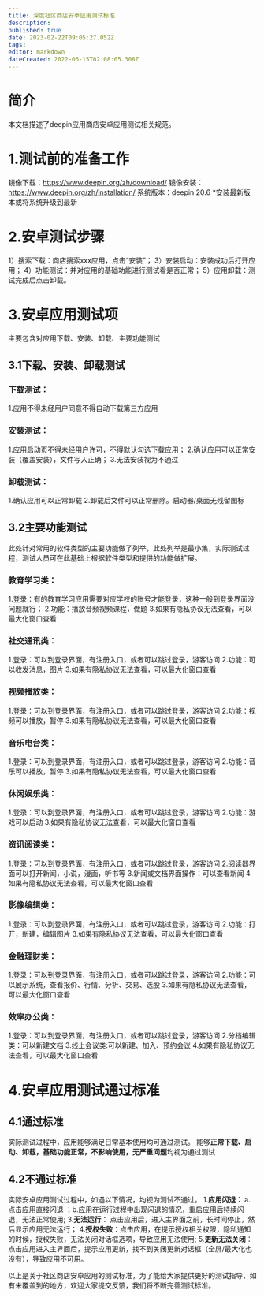 ```yaml
---
title: 深度社区商店安卓应用测试标准
description: 
published: true
date: 2023-02-22T09:05:27.052Z
tags: 
editor: markdown
dateCreated: 2022-06-15T02:08:05.308Z
---
```


# 简介
本文档描述了deepin应用商店安卓应用测试相关规范。
# 1.测试前的准备工作
镜像下载：https://www.deepin.org/zh/download/
镜像安装：https://www.deepin.org/zh/installation/
系统版本：deepin 20.6
*安装最新版本或将系统升级到最新
# 2.安卓测试步骤
1）搜索下载：商店搜索xxx应用，点击“安装”；
3）安装启动：安装成功后打开应用；
4）功能测试：并对应用的基础功能进行测试看是否正常；
5）应用卸载：测试完成后点击卸载。
# 3.安卓应用测试项
主要包含对应用下载、安装、卸载、主要功能测试
## 3.1下载、安装、卸载测试
### 下载测试：
1.应用不得未经用户同意不得自动下载第三方应用

### 安装测试：
1.应用启动页不得未经用户许可，不得默认勾选下载应用；
2.确认应用可以正常安装（覆盖安装），文件写入正确；
3.无法安装视为不通过

### 卸载测试：
1.确认应用可以正常卸载
2.卸载后文件可以正常删除。启动器/桌面无残留图标

## 3.2主要功能测试
此处针对常用的软件类型的主要功能做了列举，此处列举是最小集，实际测试过程，测试人员可在此基础上根据软件类型和提供的功能做扩展。
### 教育学习类：
1.登录：有的教育学习应用需要对应学校的账号才能登录，这种一般到登录界面没问题就行；
2.功能：播放音频视频课程，做题
3.如果有隐私协议无法查看，可以最大化窗口查看

### 社交通讯类：
1.登录：可以到登录界面，有注册入口，或者可以跳过登录，游客访问
2.功能：可以收发消息，图片
3.如果有隐私协议无法查看，可以最大化窗口查看

### 视频播放类：
1.登录：可以到登录界面，有注册入口，或者可以跳过登录，游客访问
2.功能：视频可以播放，暂停
3.如果有隐私协议无法查看，可以最大化窗口查看

### 音乐电台类：
1.登录：可以到登录界面，有注册入口，或者可以跳过登录，游客访问
2.功能：音乐可以播放，暂停
3.如果有隐私协议无法查看，可以最大化窗口查看

### 休闲娱乐类：
1.登录：可以到登录界面，有注册入口，或者可以跳过登录，游客访问
2.功能：游戏可以启动
3.如果有隐私协议无法查看，可以最大化窗口查看

### 资讯阅读类：
1.登录：可以到登录界面，有注册入口，或者可以跳过登录，游客访问
2.阅读器界面可以打开新闻，小说，漫画，听书等
3.新闻或文档界面操作：可以查看新闻
4.如果有隐私协议无法查看，可以最大化窗口查看

### 影像编辑类：
1.登录：可以到登录界面，有注册入口，或者可以跳过登录，游客访问
2.功能：打开，新建，编辑图片
3.如果有隐私协议无法查看，可以最大化窗口查看

### 金融理财类：
1.登录：可以到登录界面，有注册入口，或者可以跳过登录，游客访问
2.功能：可以展示系统，查看报价、行情、分析、交易、选股
3.如果有隐私协议无法查看，可以最大化窗口查看

### 效率办公类：
1.登录：可以到登录界面，有注册入口，或者可以跳过登录，游客访问
2.分档编辑类：可以新建文档
3.线上会议类:可以新建、加入、预约会议
4.如果有隐私协议无法查看，可以最大化窗口查看

# 4.安卓应用测试通过标准
## 4.1通过标准
实际测试过程中，应用能够满足日常基本使用均可通过测试。
能够**正常下载、启动、卸载，基础功能正常，不影响使用，无严重问题**均视为通过测试

## 4.2不通过标准
实际安卓应用测试过程中，如遇以下情况，均视为测试不通过。
1.**应用闪退：** a.点击应用直接闪退 ；b.应用在运行过程中出现闪退的情况，重启应用后持续闪退，无法正常使用;
3.**无法运行：** 点击应用后，进入主界面之前，长时间停止，然后显示应用无法运行；
4.**授权失败**：点击应用，在提示授权相关权限，隐私通知的时候，授权失败，无法关闭对话框选项，导致应用无法使用;
5.**更新无法关闭**：点击应用进入主界面后，提示应用更新，找不到关闭更新对话框（全屏/最大化也没有），导致应用不可用。

以上是关于社区商店安卓应用的测试标准，为了能给大家提供更好的测试指导，如有未覆盖到的地方，欢迎大家提交反馈，我们将不断完善测试标准。

